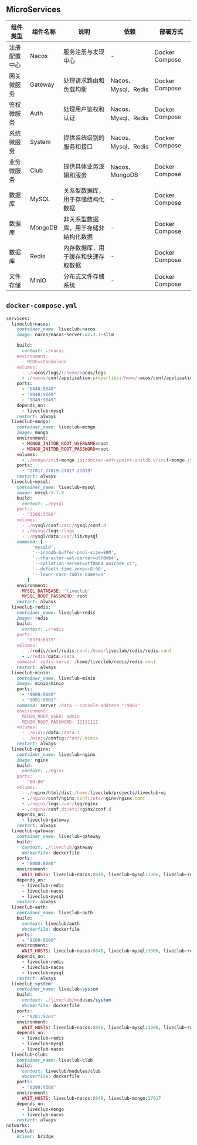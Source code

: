 
## MicroServices

| 组件类型         | 组件名称         | 说明                                            | 依赖          | 部署方式          |
|------------------|------------------|-------------------------------------------------|---------------|-------------------|
| 注册配置中心         | Nacos            | 服务注册与发现中心                            | -             | Docker Compose    |
| 网关微服务       | Gateway       | 处理请求路由和负载均衡                         | Nacos、Mysql、Redis             | Docker Compose    |
| 鉴权微服务       | Auth       | 处理用户鉴权和认证                            | Nacos、Mysql、Redis             | Docker Compose    |
| 系统微服务       | System       | 提供系统级别的服务和接口                      | Nacos、Mysql、Redis             | Docker Compose    |
| 业务微服务       | Club       | 提供具体业务逻辑和服务                        | Nacos、MongoDB             | Docker Compose    |
| 数据库           | MySQL             | 关系型数据库，用于存储结构化数据               | -             | Docker Compose    |
| 数据库           | MongoDB           | 非关系型数据库，用于存储非结构化数据           | -             | Docker Compose    |
| 数据库           | Redis             | 内存数据库，用于缓存和快速存取数据             | -             | Docker Compose    |
| 文件存储             | MinIO             | 分布式文件存储系统                            | -             | Docker Compose    |

## `docker-compose.yml`

```ruby
services:
  liveclub-nacos:
    container_name: liveclub-nacos
    image: nacos/nacos-server:v2.3.1-slim

    build:
      context: ./nacos
    environment:
      - MODE=standalone
    volumes:
      - ./nacos/logs/:/home/nacos/logs
      - ./nacos/conf/application.properties:/home/nacos/conf/application.properties
    ports:
      - "8848:8848"
      - "9848:9848"
      - "9849:9849"
    depends_on:
      - liveclub-mysql
    restart: always
  liveclub-mongo:
    container_name: liveclub-mongo
    image: mongo
    environment:
      - MONGO_INITDB_ROOT_USERNAME=root
      - MONGO_INITDB_ROOT_PASSWORD=root
    volumes:
      - ./mongo/init-mongo.js:/docker-entrypoint-initdb.d/init-mongo.js:ro
    ports:
      - "27017-27019:27017-27019"
    restart: always
  liveclub-mysql:
    container_name: liveclub-mysql
    image: mysql:5.7.8
    build:
      context: ./mysql
    ports:
      - "3306:3306"
    volumes:
      - ./mysql/conf:/etc/mysql/conf.d
      - ./mysql/logs:/logs
      - ./mysql/data:/var/lib/mysql
    command: [
          'mysqld',
          '--innodb-buffer-pool-size=80M',
          '--character-set-server=utf8mb4',
          '--collation-server=utf8mb4_unicode_ci',
          '--default-time-zone=+8:00',
          '--lower-case-table-names=1'
        ]
    environment:
      MYSQL_DATABASE: 'liveclub'
      MYSQL_ROOT_PASSWORD: root
    restart: always
  liveclub-redis:
    container_name: liveclub-redis
    image: redis
    build:
      context: ./redis
    ports:
      - "6379:6379"
    volumes:
      - ./redis/conf/redis.conf:/home/liveclub/redis/redis.conf
      - ./redis/data:/data
    command: redis-server /home/liveclub/redis/redis.conf
    restart: always
  liveclub-minio:
    container_name: liveclub-minio
    image: minio/minio
    ports:
      - "9000:9000"
      - "9001:9001"
    command: server /data --console-address ":9001"
    environment:
      MINIO_ROOT_USER: admin
      MINIO_ROOT_PASSWORD: 11111111
    volumes:
      - ./minio/data:/data:z
      - ./minio/config:/root/.minio
    restart: always
  liveclub-nginx:
    container_name: liveclub-nginx
    image: nginx
    build:
      context: ./nginx
    ports:
      - "80:80"
    volumes:
      - ./nginx/html/dist:/home/liveclub/projects/liveclub-ui
      - ./nginx/conf/nginx.conf:/etc/nginx/nginx.conf
      - ./nginx/logs:/var/log/nginx
      - ./nginx/conf.d:/etc/nginx/conf.d
    depends_on:
      - liveclub-gateway
    restart: always
  liveclub-gateway:
    container_name: liveclub-gateway
    build:
      context: ./liveclub/gateway
      dockerfile: dockerfile
    ports:
      - "8080:8080"
    environment:
      WAIT_HOSTS: liveclub-nacos:8848, liveclub-mysql:3306, liveclub-redis:6379
    depends_on:
      - liveclub-redis
      - liveclub-nacos
      - liveclub-mysql
    restart: always
  liveclub-auth:
    container_name: liveclub-auth
    build:
      context: liveclub/auth
      dockerfile: dockerfile
    ports:
      - "9200:9200"
    environment:
      WAIT_HOSTS: liveclub-nacos:8848, liveclub-mysql:3306, liveclub-redis:6379
    depends_on:
      - liveclub-redis
      - liveclub-nacos
      - liveclub-mysql
    restart: always
  liveclub-system:
    container_name: liveclub-system
    build:
      context: ./liveclub/modules/system
      dockerfile: dockerfile
    ports:
      - "9201:9201"
    environment:
      WAIT_HOSTS: liveclub-nacos:8848, liveclub-mysql:3306, liveclub-redis:6379
    depends_on:
      - liveclub-redis
      - liveclub-mysql
      - liveclub-nacos
  liveclub-club:
    container_name: liveclub-club
    build:
      context: liveclub/modules/club
      dockerfile: dockerfile
    ports:
      - "9300:9300"
    environment:
      WAIT_HOSTS: liveclub-nacos:8848, liveclub-mongo:27017
    depends_on:
      - liveclub-mongo
      - liveclub-nacos
    restart: always
networks:
  liveclub:
    driver: bridge
```
